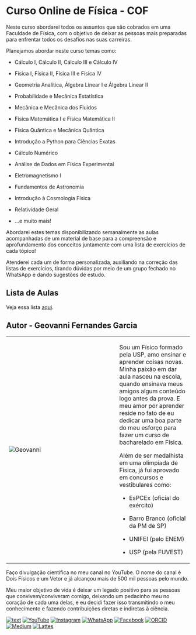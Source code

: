 # Curso Online de Física - COF

Neste curso abordarei todos os assuntos que são cobrados em uma Faculdade de Física, com o objetivo de deixar as pessoas mais preparadas para enfrentar todos os desafios nas suas carreiras.

Planejamos abordar neste curso temas como:

- Cálculo I, Cálculo II, Cálculo III e Cálculo IV

- Física I, Física II, Física III e Física IV

- Geometria Analítica, Álgebra Linear I e Álgebra Linear II

- Probabilidade e Mecânica Estatística

- Mecânica e Mecânica dos Fluidos

- Física Matemática I e Física Matemática II

- Física Quântica e Mecânica Quântica

- Introdução a Python para Ciências Exatas

- Cálculo Numérico

- Análise de Dados em Física Experimental

- Eletromagnetismo I

- Fundamentos de Astronomia

- Introdução à Cosmologia Física

- Relatividade Geral

- ...e muito mais!

Abordarei estes temas disponibilizando semanalmente as aulas acompanhadas de um material de base para a compreensão e aprofundamento dos conceitos juntamente com uma lista de exercícios de cada tópico!

Atenderei cada um de forma personalizada, auxiliando na correção das listas de exercícios, tirando dúvidas por meio de um grupo fechado no WhatsApp e dando sugestões de estudo.

## Lista de Aulas

Veja essa lista [aqui](https://github.com/Geovannisz/COF/blob/main/AulasGravadas.md).

## Autor - Geovanni Fernandes Garcia

<table>
<tr>
<td width="60%">

![Geovanni](https://github.com/Geovannisz/COF/assets/82838501/6afecba1-fa4a-4fcc-aaeb-f680fe607eff)

</td>
<td width="40%" style="vertical-align: top;">

Sou um Físico formado pela USP, amo ensinar e aprender coisas novas. Minha paixão em dar aula nasceu na escola, quando ensinava meus amigos algum conteúdo logo antes da prova. E meu amor por aprender reside no fato de eu dedicar uma boa parte do meu esforço para fazer um curso de bacharelado em Física.

Além de ser medalhista em uma olimpíada de Física, já fui aprovado em concursos e vestibulares como:

- EsPCEx (oficial do exército)

- Barro Branco (oficial da PM de SP)

- UNIFEI (pelo ENEM)

- USP (pela FUVEST)
</td>
</tr>
</table>

Faço divulgação científica no meu canal no YouTube. O nome do canal é Dois Físicos e um Vetor e já alcançou mais de 500 mil pessoas pelo mundo.

Meu maior objetivo de vida é deixar um legado positivo para as pessoas que convivem/conviveram comigo, deixando um pedacinho meu no coração de cada uma delas, e eu decidi fazer isso transmitindo o meu conhecimento e fazendo contribuições diretas e indiretas à ciência.

[![text](https://img.shields.io/badge/LinkedIn-0077B5?style=for-the-badge&logo=linkedin&logoColor=white)](https://www.linkedin.com/in/umgeovanni)
[![YouTube](https://img.shields.io/badge/YouTube-FF0000?style=for-the-badge&logo=youtube&logoColor=white)](https://www.youtube.com/@doisfisicos)
[![Instagram](https://img.shields.io/badge/Instagram-E4405F?style=for-the-badge&logo=instagram&logoColor=white)](https://www.instagram.com/geoo_garciaa/)
[![WhatsApp](https://img.shields.io/badge/WhatsApp-25D366?style=for-the-badge&logo=whatsapp&logoColor=white)](https://wa.me/5512992615141)
[![Facebook](https://img.shields.io/badge/Facebook-1877F2?style=for-the-badge&logo=facebook&logoColor=white)](https://www.facebook.com/Geovanni.2001)
[![ORCID](https://img.shields.io/badge/ORCID-A6CE39?style=for-the-badge&logo=orcid&logoColor=white)](https://orcid.org/0009-0009-6458-5486)
[![Medium](https://img.shields.io/badge/Medium-12100E?style=for-the-badge&logo=medium&logoColor=white)](https://medium.com/@umgeovanni)
[![Lattes](https://img.shields.io/badge/Lattes-86CEFF?style=for-the-badge&logo=graduation-cap&logoColor=black)](https://lattes.cnpq.br/5771130741859448)




